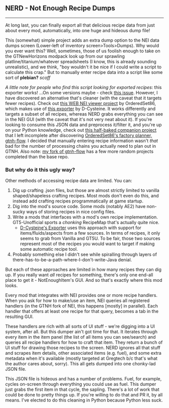 ## NERD - Not Enough Recipe Dumps

---

At long last, you can finally export all that delicious recipe data from just about every mod, automatically, into one huge and hideous dump file!

This (somewhat) simple project adds an extra dump option to the NEI data dumps screen (Lower-left of inventory screen>Tools>Dumps).
Why would you ever want this? Well, sometimes, those of us foolish enough to take on the GTNewHorizons modpack look up from our sprawling platline/titanium/whatever spreadsheets (I know, this is already sounding unrealistic), and we think, "boy wouldn't it be nice if I could write a script to calculate this crap." But to manually enter recipe data into a script like some sort of __plebian?__ *scoff*

*A little note for people who find this script looking for exported recipes*: this exporter works! ...On some versions maybe - check [this issue](https://github.com/Hermanoid/NotEnoughRecipeDumps/issues/2). However, I have discovered an alternative that's cleaner (with the caveat that it targets fewer recipes). Check out [this WEB NEI viewer project](https://github.com/OrderedSet86/webnei-solid) by OrderedSet86, which makes use of [this exporter](https://github.com/D-Cysteine/nesql-exporter) by D-Cysteine. It works differently and targets a subset of all recipes, whereas NERD grabs everything you can see in the NEI GUI (with the caveat that it's not very neat about it). If you're looking to consume this JSON data and preprocess it/filter it, and you're up on your Python knowledge, check out [this half-baked companion project](https://github.com/Hermanoid/NERDConverter/) that I left incomplete after discovering [OrderedSet86's factory planner, gtnh-flow](https://github.com/OrderedSet86/gtnh-flow/). I decided that manually entering recipe information wasn't *that* bad for the number of processing chains you actually need to plan out in GTNH. Also note: [my fork of gtnh-flow](https://github.com/Hermanoid/gtnh-flow-projects/) has a few more random projects completed than the base repo.

### But why do it this ugly way?

Other methods of accessing recipe data are limited. You can:
1. Dig up crafting .json files, but those are almost strictly limited to vanilla shaped/shapeless crafting recipes. Most mods don't even do this, and instead add crafting recipes programmatically at game startup.
2. Dig into the mod's source code. Some mods (notably AE2) have non-sucky ways of storing recipes in nice config files.
3. Write a mods that interfaces with a mod's own recipe implementation. GT5-Unofficial sports a *chonking* RecipeMap that's actually quite nice. 
    - [D-Cysteine's Exporter](https://github.com/D-Cysteine/nesql-exporter) uses this approach with support for items/fluids/aspects from a few sources. In terms of recipes, it only seems to grab from Vanilla and GT5U. To be fair, those two sources represent most of the recipes you would want to target if making some automatic recipe tool.
4. Probably something else I didn't see while spiralling through layers of there-has-to-be-a-path-where-I-don't-write-Java denial.

But each of these approaches are limited in how many recipes they can dig up. If you really want *all* recipes for something, there's only one end-all place to get it - NotEnoughItem's GUI. And so that's exactly where this mod looks.

Every mod that integrates with NEI provides one or more recipe handlers. When you ask for how to make/use an item, NEI queries all registered handlers (in the GTNH fork of NEI, this happens [mostly] in parallel). Each handler that offers at least one recipe for that query, becomes a tab in the resulting GUI.

These handlers are rich with all sorts of UI stuff - we're digging into a UI system, after all. But this dumper ain't got time for that. It iterates through every item in the item panel (the list of all items you can see/search) and queries all recipe handlers for how to craft that item. They return a bunch of UI stuff for drawing those recipes to the screen. NERD ignores all that stuff and scrapes item details, other associated items (e.g. fuel), and some extra metadata when it's available (mostly targeted at Gregtech b/c that's what the author cares about, sorry). This all gets dumped into one chonky-lad JSON file.

This JSON file is hideous and has a number of problems. Fuel, for example, cycles on-screen through everything you could use as fuel. This dumper just grabs the first item in that cycle, the sapling. There's a lot of work that could be done to pretty things up. If you're willing to do that and PR it, by all means. I've elected to do this cleaning in Python because Python less suck.
